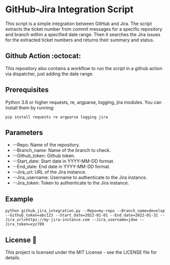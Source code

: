 # GitHub-Jira Integration Script 

This script is a simple integration between GitHub and Jira. The script extracts the ticket number from commit messages for a specific repository and branch within a specified date range. Then it searches the Jira issues for the extracted ticket numbers and returns their summary and status.

## Github Action  :octocat:

This repository also contains a workflow to run the script in a github action via dispatcher, just adding the date range.

## Prerequisites

Python 3.6 or higher
requests, re, argparse, logging, jira modules. You can install them by running:

`pip install requests re argparse logging jira`

## Parameters

* --Repo: Name of the repository.
* --Branch_name: Name of the branch to check.
* --Github_token: Github token.
* --Start_date: Start date in YYYY-MM-DD format.
* --End_date: End date in YYYY-MM-DD format.
* --Jira_url: URL of the Jira instance.
* --Jira_username: Username to authenticate to the Jira instance.
* --Jira_token: Token to authenticate to the Jira instance.

## Example

`python github_jira_integration.py --Repo=my-repo --Branch_name=develop --Github_token=abc123 --Start_date=2022-01-01 --End_date=2022-01-31 --Jira_url=https://my-jira-instance.com --Jira_username=jdoe --Jira_token=xyz789`

## License 	:scroll:
This project is licensed under the MIT License - see the LICENSE file for details.